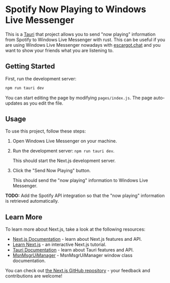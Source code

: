 # Spotify Now Playing to Windows Live Messenger

This is a [Tauri](https://tauri.app/) that project allows you to send "now playing" information from Spotify to Windows Live Messenger with rust. This can be useful if you are using Windows Live Messenger nowadays with [escargot.chat](https://escargot.chat/) and you want to show your friends what you are listening to.

## Getting Started

First, run the development server:

```bash
npm run tauri dev
```

You can start editing the page by modifying `pages/index.js`. The page auto-updates as you edit the file.

## Usage

To use this project, follow these steps:

1. Open Windows Live Messenger on your machine.

2. Run the development server: `npm run tauri dev`.

   This should start the Next.js development server.

3. Click the "Send Now Playing" button.

   This should send the "now playing" information to Windows Live Messenger.

**TODO:** Add the Spotify API integration so that the "now playing" information is retrieved automatically.


## Learn More

To learn more about Next.js, take a look at the following resources:

- [Next.js Documentation](https://nextjs.org/docs) - learn about Next.js features and API.
- [Learn Next.js](https://nextjs.org/learn) - an interactive Next.js tutorial.
- [Tauri Documentation](https://tauri.studio/en/docs/getting-started/intro) - learn about Tauri features and API.
- [MsnMsgrUiManager](https://github.com/segin/psymp3/wiki/MsnMsgrUiManager) - MsnMsgrUiManager window class documentation.

You can check out [the Next.js GitHub repository](https://github.com/vercel/next.js/) - your feedback and contributions are welcome!
